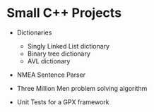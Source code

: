 # Small C++ Projects

- Dictionaries
  - Singly Linked List dictionary
  - Binary tree dictionary
  - AVL dictionary
  
- NMEA Sentence Parser

- Three Million Men problem solving algorithm

- Unit Tests for a GPX framework
